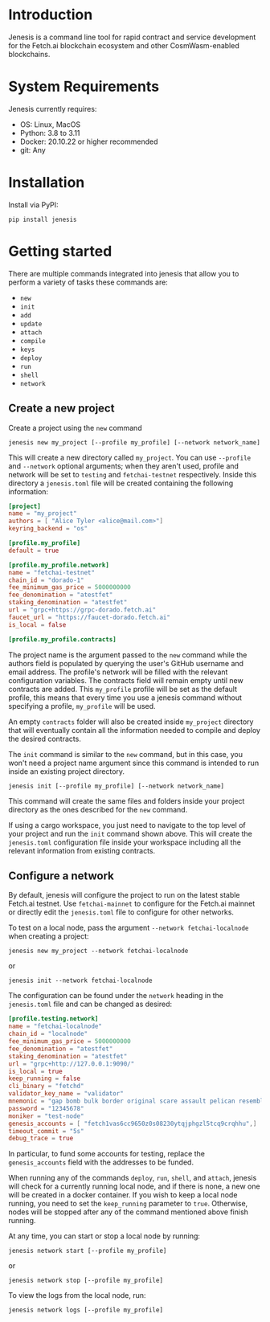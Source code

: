 # Introduction

Jenesis is a command line tool for rapid contract and service development for the Fetch.ai blockchain ecosystem and other CosmWasm-enabled blockchains.

# System Requirements

Jenesis currently requires:

- OS: Linux, MacOS
- Python: 3.8 to 3.11
- Docker: 20.10.22 or higher recommended
- git: Any

# Installation

Install via PyPI:

```
pip install jenesis
```

# Getting started
There are multiple commands integrated into jenesis that allow you to perform a variety of tasks these commands are:

- `new` 
- `init`
- `add`
- `update`
- `attach`
- `compile`
- `keys`
- `deploy`
- `run`
- `shell`
- `network`

## Create a new project
Create a project using the ```new``` command
```
jenesis new my_project [--profile my_profile] [--network network_name]
```

This will create a new directory called `my_project`. You can use `--profile` and `--network` optional arguments; when they aren't used, profile and network will be set to `testing` and `fetchai-testnet` respectively. Inside this directory a `jenesis.toml` file will be created containing the following information:

```toml
[project]
name = "my_project"
authors = [ "Alice Tyler <alice@mail.com>"]
keyring_backend = "os"

[profile.my_profile]
default = true

[profile.my_profile.network]
name = "fetchai-testnet"
chain_id = "dorado-1"
fee_minimum_gas_price = 5000000000
fee_denomination = "atestfet"
staking_denomination = "atestfet"
url = "grpc+https://grpc-dorado.fetch.ai"
faucet_url = "https://faucet-dorado.fetch.ai"
is_local = false

[profile.my_profile.contracts]
```

The project name is the argument passed to the ```new``` command while the authors field is populated by querying the user's GitHub username and email address. The profile's network will be filled with the relevant configuration variables. The contracts field will remain empty until new contracts are added. This `my_profile` profile will be set as the default profile, this means that every time you use a jenesis command without specifying a profile, `my_profile` will be used.

An empty `contracts` folder will also be created inside `my_project` directory that will eventually contain all the information needed to compile and deploy the desired contracts.

The ```init``` command is similar to the ```new``` command, but in this case, you won't need a project name argument since this command is intended to run inside an existing project directory.

```
jenesis init [--profile my_profile] [--network network_name]
```

This command will create the same files and folders inside your project directory as the ones described for the ```new``` command.

If using a cargo workspace, you just need to navigate to the top level of your project and run the ```init``` command shown above. This will create the `jenesis.toml` configuration file inside your workspace including all the relevant information from existing contracts.

## Configure a network

By default, jenesis will configure the project to run on the latest stable Fetch.ai testnet. Use `fetchai-mainnet` to configure for the Fetch.ai mainnet or directly edit the `jenesis.toml` file to configure for other networks.

To test on a local node, pass the argument `--network fetchai-localnode` when creating a project:
```
jenesis new my_project --network fetchai-localnode
```
or
```
jenesis init --network fetchai-localnode
```

The configuration can be found under the `network` heading in the `jenesis.toml` file and can be changed as desired:

```toml
[profile.testing.network]
name = "fetchai-localnode"
chain_id = "localnode"
fee_minimum_gas_price = 5000000000
fee_denomination = "atestfet"
staking_denomination = "atestfet"
url = "grpc+http://127.0.0.1:9090/"
is_local = true
keep_running = false
cli_binary = "fetchd"
validator_key_name = "validator"
mnemonic = "gap bomb bulk border original scare assault pelican resemble found laptop skin gesture height inflict clinic reject giggle hurdle bubble soldier hurt moon hint"
password = "12345678"
moniker = "test-node"
genesis_accounts = [ "fetch1vas6cc9650z0s08230ytqjphgzl5tcq9crqhhu",]
timeout_commit = "5s"
debug_trace = true
```
In particular, to fund some accounts for testing, replace the `genesis_accounts`
field with the addresses to be funded.

When running any of the commands `deploy`, `run`, `shell`, and `attach`,
jenesis will check for a currently running local node, and if there is none, a new one will be created in a docker container.
If you wish to keep a local node running, you need to set the `keep_running` parameter to `true`. Otherwise, nodes will be stopped after any of the command mentioned above finish running.

At any time, you can start or stop a local node by running:
```
jenesis network start [--profile my_profile]
```
or
```
jenesis network stop [--profile my_profile]
```

To view the logs from the local node, run:
```
jenesis network logs [--profile my_profile]
```